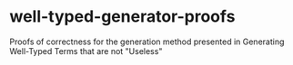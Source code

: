 # well-typed-generator-proofs
Proofs of correctness for the generation method presented in Generating Well-Typed Terms that are not "Useless"
